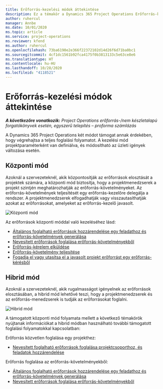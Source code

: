 ```yaml
---
title: Erőforrás-kezelési módok áttekintése
description: Ez a témakör a Dynamics 365 Project Operations Erőforrás-kezelés funkciójával kapcsolatos információkat tartalmaz.
author: ruhercul
manager: Annbe
ms.date: 10/01/2020
ms.topic: article
ms.service: project-operations
ms.reviewer: kfend
ms.author: ruhercul
ms.openlocfilehash: 73ba6190e2e366f22372102d14d26f6d71ba0bc1
ms.sourcegitcommit: 4cf1dc1561b92fca4175f0b3813133c5e63ce8e6
ms.translationtype: HT
ms.contentlocale: hu-HU
ms.lasthandoff: 10/28/2020
ms.locfileid: "4118521"
---
```

# <a name="resource-management-modes-overview"></a>Erőforrás-kezelési módok áttekintése

_**A következőre vonatkozik:** Project Operations erőforrás-/nem készletalapú forgatókönyvek esetén, egyszerű telepítés – proforma számlázás_


A Dynamics 365 Project Operations két módot támogat annak érdekében, hogy végrehajtsa a teljes foglalási folyamatot. A kezelési mód projektparaméterként van definiálva, és módosítható az üzleti igények változása esetén.    

## <a name="central-mode"></a>Központi mód
Azoknál a szervezeteknél, akik központosítják az erőforrások elosztását a projektek számára, a központi mód biztosítja, hogy a projektmenedzserek a projekt szintjén meghatározhatják az erőforrás-követelményeket. Az erőforrás-követelmények teljesítését egy erőforrás-kezelőre delegálja a rendszer. A projektmenedzserek elfogadhatják vagy visszautasíthatják azokat az erőforrásokat, amelyeket az erőforrás-kezelő javasolt.

![Központi mód](./media/resource-management-central.png)

Az erőforrások központi móddal való kezeléséhez lásd:

- [Általános foglalható erőforrások hozzárendelése egy feladathoz és erőforrás-követelmények generálása](https://docs.microsoft.com/dynamics365/project-service/assign-generic-bookable-resource)
- [Nevesített erőforrások foglalása erőforrás-követelményekből](https://docs.microsoft.com/dynamics365/project-service/book-named-resource)
- [Erőforrás-kérelem elküldése](https://docs.microsoft.com/dynamics365/project-service/submit-resource-request)
- [Erőforrás-követelmény teljesítése](https://docs.microsoft.com/dynamics365/project-service/resource-management-fulfill-requests)
- [Fogadja el vagy utasítsa el a javasolt projekt erőforrást egy erőforrás-kérésből](https://docs.microsoft.com/dynamics365/project-service/accept-reject-proposed-resource)

## <a name="hybrid-mode"></a>Hibrid mód
Azoknál a szervezeteknél, akik rugalmasságot igényelnek az erőforrások elosztásában, a hibrid mód lehetővé teszi, hogy a projektmenedzserek és az erőforrás-menedzserek is tudják az erőforrásokat foglalni.

![Hibrid mód](./media/resource-management-hybrid.png)

A támogatott központi mód folyamata mellett a következő témakörök nyújtanak információkat a hibrid módban használható további támogatott foglalási folyamatokkal kapcsolatban:

Erőforrás közvetlen foglalása egy projekthez:
- [Nevesített foglalható erőforrások foglalása projektcsoporthoz, és feladatok hozzárendelése](https://docs.microsoft.com/dynamics365/project-service/assign-named-bookable-resource)

Erőforrás foglalása az erőforrás-követelményekből:
- [Általános foglalható erőforrások hozzárendelése egy feladathoz és erőforrás-követelmények generálása](https://docs.microsoft.com/dynamics365/project-service/assign-generic-bookable-resource)
- [Nevesített erőforrások foglalása erőforrás-követelményekből](https://docs.microsoft.com/dynamics365/project-service/book-named-resource)
